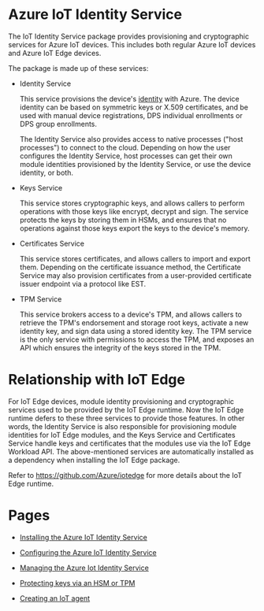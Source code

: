 # Azure IoT Identity Service

The IoT Identity Service package provides provisioning and cryptographic services for Azure IoT devices. This includes both regular Azure IoT devices and Azure IoT Edge devices.

The package is made up of these services:

- Identity Service

    This service provisions the device's [identity](https://docs.microsoft.com/azure/iot-hub/iot-hub-devguide-identity-registry) with Azure. The device identity can be based on symmetric keys or X.509 certificates, and be used with manual device registrations, DPS individual enrollments or DPS group enrollments.

    The Identity Service also provides access to native processes ("host processes") to connect to the cloud. Depending on how the user configures the Identity Service, host processes can get their own module identities provisioned by the Identity Service, or use the device identity, or both.

- Keys Service

    This service stores cryptographic keys, and allows callers to perform operations with those keys like encrypt, decrypt and sign. The service protects the keys by storing them in HSMs, and ensures that no operations against those keys export the keys to the device's memory.

- Certificates Service

    This service stores certificates, and allows callers to import and export them. Depending on the certificate issuance method, the Certificate Service may also provision certificates from a user-provided certificate issuer endpoint via a protocol like EST.

- TPM Service

    This service brokers access to a device's TPM, and allows callers to retrieve the TPM's endorsement and storage root keys, activate a new identity key, and sign data using a stored identity key. The TPM service is the only service with permissions to access the TPM, and exposes an API which ensures the integrity of the keys stored in the TPM.


# Relationship with IoT Edge

For IoT Edge devices, module identity provisioning and cryptographic services used to be provided by the IoT Edge runtime. Now the IoT Edge runtime defers to these three services to provide those features. In other words, the Identity Service is also responsible for provisioning module identities for IoT Edge modules, and the Keys Service and Certificates Service handle keys and certificates that the modules use via the IoT Edge Workload API. The above-mentioned services are automatically installed as a dependency when installing the IoT Edge package.

Refer to <https://github.com/Azure/iotedge> for more details about the IoT Edge runtime.


# Pages

- [Installing the Azure IoT Identity Service](installation.md)

- [Configuring the Azure IoT Identity Service](configuration.md)

- [Managing the Azure Iot Identity Service](aziotctl.md)

- [Protecting keys via an HSM or TPM](pkcs11/index.md)

- [Creating an IoT agent](develop-an-agent.md)
